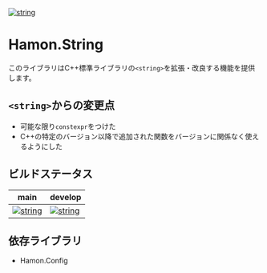 ﻿[![string](https://github.com/shibainuudon/HamonCore/actions/workflows/string.yml/badge.svg)](https://github.com/shibainuudon/HamonCore/actions/workflows/string.yml)

# Hamon.String

このライブラリはC++標準ライブラリの`<string>`を拡張・改良する機能を提供します。

## `<string>`からの変更点

* 可能な限り`constexpr`をつけた
* C++の特定のバージョン以降で追加された関数をバージョンに関係なく使えるようにした

## ビルドステータス

| main | develop |
| ---- | ------- |
|[![string](https://github.com/shibainuudon/HamonCore/actions/workflows/string.yml/badge.svg?branch=main)](https://github.com/shibainuudon/HamonCore/actions/workflows/string.yml)|[![string](https://github.com/shibainuudon/HamonCore/actions/workflows/string.yml/badge.svg?branch=develop)](https://github.com/shibainuudon/HamonCore/actions/workflows/string.yml)|

## 依存ライブラリ

* Hamon.Config
